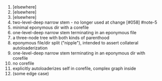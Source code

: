    1. [elsewhere]
   2. [elsewhere]
   3. [elsewhere]
   4. two-level-deep narrow stem - no longer used at change [#058] #note-5
   5. minimal eponymous dir with a corefile
   6. one-level-deep narrow stem terminating in an eponymous file
   7. a three-node tree with both kinds of parenthood
   8. eponymous file/dir split ("nipple"), intended to assert collateral autoloaderization
   9. one-level-deep narrow stem terminating in an eponymous dir with corefile
  10. no corefile
  11. explicitly autoloaderizes self in corefile, complex graph inside
  13. (some edge case)
